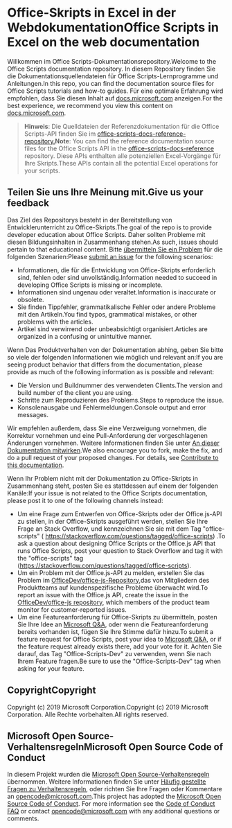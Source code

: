 # <a name="office-scripts-in-excel-on-the-web-documentation"></a><span data-ttu-id="da73d-101">Office-Skripts in Excel in der Webdokumentation</span><span class="sxs-lookup"><span data-stu-id="da73d-101">Office Scripts in Excel on the web documentation</span></span>

<span data-ttu-id="da73d-102">Willkommen im Office Scripts-Dokumentationsrepository.</span><span class="sxs-lookup"><span data-stu-id="da73d-102">Welcome to the Office Scripts documentation repository.</span></span> <span data-ttu-id="da73d-103">In diesem Repository finden Sie die Dokumentationsquellendateien für Office Scripts-Lernprogramme und Anleitungen.</span><span class="sxs-lookup"><span data-stu-id="da73d-103">In this repo, you can find the documentation source files for Office Scripts tutorials and how-to guides.</span></span> <span data-ttu-id="da73d-104">Für eine optimale Erfahrung wird empfohlen, dass Sie diesen Inhalt auf [docs.microsoft.com](https://docs.microsoft.com/office/dev/scripts) anzeigen.</span><span class="sxs-lookup"><span data-stu-id="da73d-104">For the best experience, we recommend you view this content on [docs.microsoft.com](https://docs.microsoft.com/office/dev/scripts).</span></span>

> <span data-ttu-id="da73d-105">**Hinweis**: Die Quelldateien der Referenzdokumentation für die Office Scripts-API finden Sie im [office-scripts-docs-reference-repository.](https://github.com/OfficeDev/office-scripts-docs-reference)</span><span class="sxs-lookup"><span data-stu-id="da73d-105">**Note**: You can find the reference documentation source files for the Office Scripts API in the [office-scripts-docs-reference](https://github.com/OfficeDev/office-scripts-docs-reference) repository.</span></span> <span data-ttu-id="da73d-106">Diese APIs enthalten alle potenziellen Excel-Vorgänge für Ihre Skripts.</span><span class="sxs-lookup"><span data-stu-id="da73d-106">These APIs contain all the potential Excel operations for your scripts.</span></span>

## <a name="give-us-your-feedback"></a><span data-ttu-id="da73d-107">Teilen Sie uns Ihre Meinung mit.</span><span class="sxs-lookup"><span data-stu-id="da73d-107">Give us your feedback</span></span>

<span data-ttu-id="da73d-108">Das Ziel des Repositorys besteht in der Bereitstellung von Entwicklerunterricht zu Office-Skripts.</span><span class="sxs-lookup"><span data-stu-id="da73d-108">The goal of the repo is to provide developer education about Office Scripts.</span></span> <span data-ttu-id="da73d-109">Daher sollten Probleme mit diesen Bildungsinhalten in Zusammenhang stehen.</span><span class="sxs-lookup"><span data-stu-id="da73d-109">As such, issues should pertain to that educational content.</span></span> <span data-ttu-id="da73d-110">Bitte [übermitteln Sie ein Problem](https://github.com/OfficeDev/office-scripts-docs/issues) für die folgenden Szenarien:</span><span class="sxs-lookup"><span data-stu-id="da73d-110">Please [submit an issue](https://github.com/OfficeDev/office-scripts-docs/issues) for the following scenarios:</span></span>

- <span data-ttu-id="da73d-111">Informationen, die für die Entwicklung von Office-Skripts erforderlich sind, fehlen oder sind unvollständig.</span><span class="sxs-lookup"><span data-stu-id="da73d-111">Information needed to succeed in developing Office Scripts is missing or incomplete.</span></span>
- <span data-ttu-id="da73d-112">Informationen sind ungenau oder veraltet.</span><span class="sxs-lookup"><span data-stu-id="da73d-112">Information is inaccurate or obsolete.</span></span>
- <span data-ttu-id="da73d-113">Sie finden Tippfehler, grammatikalische Fehler oder andere Probleme mit den Artikeln.</span><span class="sxs-lookup"><span data-stu-id="da73d-113">You find typos, grammatical mistakes, or other problems with the articles.</span></span>
- <span data-ttu-id="da73d-114">Artikel sind verwirrend oder unbeabsichtigt organisiert.</span><span class="sxs-lookup"><span data-stu-id="da73d-114">Articles are organized in a confusing or unintuitive manner.</span></span>

<span data-ttu-id="da73d-115">Wenn Das Produktverhalten von der Dokumentation abhing, geben Sie bitte so viele der folgenden Informationen wie möglich und relevant an:</span><span class="sxs-lookup"><span data-stu-id="da73d-115">If you are seeing product behavior that differs from the documentation, please provide as much of the following information as is possible and relevant:</span></span>

- <span data-ttu-id="da73d-116">Die Version und Buildnummer des verwendeten Clients.</span><span class="sxs-lookup"><span data-stu-id="da73d-116">The version and build number of the client you are using.</span></span>
- <span data-ttu-id="da73d-117">Schritte zum Reproduzieren des Problems.</span><span class="sxs-lookup"><span data-stu-id="da73d-117">Steps to reproduce the issue.</span></span>
- <span data-ttu-id="da73d-118">Konsolenausgabe und Fehlermeldungen.</span><span class="sxs-lookup"><span data-stu-id="da73d-118">Console output and error messages.</span></span>

<span data-ttu-id="da73d-p104">Wir empfehlen außerdem, dass Sie eine Verzweigung vornehmen, die Korrektur vornehmen und eine Pull-Anforderung der vorgeschlagenen Änderungen vornehmen. Weitere Informationen finden Sie unter [An dieser Dokumentation mitwirken](Contributing.md).</span><span class="sxs-lookup"><span data-stu-id="da73d-p104">We also encourage you to fork, make the fix, and do a pull request of your proposed changes. For details, see [Contribute to this documentation](Contributing.md).</span></span>

<span data-ttu-id="da73d-121">Wenn Ihr Problem nicht mit der Dokumentation zu Office-Skripts in Zusammenhang steht, posten Sie es stattdessen auf einem der folgenden Kanäle:</span><span class="sxs-lookup"><span data-stu-id="da73d-121">If your issue is not related to the Office Scripts documentation, please post it to one of the following channels instead:</span></span>

- <span data-ttu-id="da73d-122">Um eine Frage zum Entwerfen von Office-Skripts oder der Office.js-API zu stellen, in der Office-Skripts ausgeführt werden, stellen Sie Ihre Frage an Stack Overflow, und kennzeichnen Sie sie mit dem Tag "office-scripts" ( https://stackoverflow.com/questions/tagged/office-scripts) .</span><span class="sxs-lookup"><span data-stu-id="da73d-122">To ask a question about designing Office Scripts or the Office.js API that runs Office Scripts, post your question to Stack Overflow and tag it with the "office-scripts" tag (https://stackoverflow.com/questions/tagged/office-scripts).</span></span>
- <span data-ttu-id="da73d-123">Um ein Problem mit der Office.js-API zu melden, erstellen Sie das Problem im [OfficeDev/office-js-Repository,](https://github.com/OfficeDev/office-js)das von Mitgliedern des Produktteams auf kundenspezifische Probleme überwacht wird.</span><span class="sxs-lookup"><span data-stu-id="da73d-123">To report an issue with the Office.js API, create the issue in the [OfficeDev/office-js repository](https://github.com/OfficeDev/office-js), which members of the product team monitor for customer-reported issues.</span></span>
- <span data-ttu-id="da73d-124">Um eine Featureanforderung für Office-Skripts zu übermitteln, posten Sie Ihre Idee an [Microsoft Q&A](https://docs.microsoft.com/answers/products/m365), oder wenn die Featureanforderung bereits vorhanden ist, fügen Sie Ihre Stimme dafür hinzu.</span><span class="sxs-lookup"><span data-stu-id="da73d-124">To submit a feature request for Office Scripts, post your idea to [Microsoft Q&A](https://docs.microsoft.com/answers/products/m365), or if the feature request already exists there, add your vote for it.</span></span> <span data-ttu-id="da73d-125">Achten Sie darauf, das Tag "Office-Scripts-Dev" zu verwenden, wenn Sie nach Ihrem Feature fragen.</span><span class="sxs-lookup"><span data-stu-id="da73d-125">Be sure to use the "Office-Scripts-Dev" tag when asking for your feature.</span></span>

## <a name="copyright"></a><span data-ttu-id="da73d-126">Copyright</span><span class="sxs-lookup"><span data-stu-id="da73d-126">Copyright</span></span>

<span data-ttu-id="da73d-127">Copyright (c) 2019 Microsoft Corporation.</span><span class="sxs-lookup"><span data-stu-id="da73d-127">Copyright (c) 2019 Microsoft Corporation.</span></span> <span data-ttu-id="da73d-128">Alle Rechte vorbehalten.</span><span class="sxs-lookup"><span data-stu-id="da73d-128">All rights reserved.</span></span>

## <a name="microsoft-open-source-code-of-conduct"></a><span data-ttu-id="da73d-129">Microsoft Open Source-Verhaltensregeln</span><span class="sxs-lookup"><span data-stu-id="da73d-129">Microsoft Open Source Code of Conduct</span></span>

<span data-ttu-id="da73d-p107">In diesem Projekt wurden die [Microsoft Open Source-Verhaltensregeln](https://opensource.microsoft.com/codeofconduct/) übernommen. Weitere Informationen finden Sie unter [Häufig gestellte Fragen zu Verhaltensregeln](https://opensource.microsoft.com/codeofconduct/faq/), oder richten Sie Ihre Fragen oder Kommentare an [opencode@microsoft.com](mailto:opencode@microsoft.com).</span><span class="sxs-lookup"><span data-stu-id="da73d-p107">This project has adopted the [Microsoft Open Source Code of Conduct](https://opensource.microsoft.com/codeofconduct/). For more information see the [Code of Conduct FAQ](https://opensource.microsoft.com/codeofconduct/faq/) or contact [opencode@microsoft.com](mailto:opencode@microsoft.com) with any additional questions or comments.</span></span>
